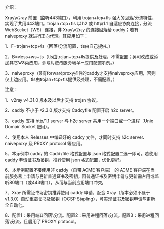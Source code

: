介绍：

Xray\v2ray 前置（监听443端口），利用 trojan+tcp+tls 强大的回落/分流特性，实现了共用443端口。trojan+tcp+tls 以 h2 或 http/1.1 自适应协商连接，分流 WebSocket（WS） 连接，非 Xray\v2ray 的连接回落给 caddy；若有 naiveproxy 就进行正向代理。其应用如下：

1、F=trojan+tcp+tls（回落/分流配置，tls由自己提供。）

2、B=vless+ws+tls（tls由trojan+tcp+tls提供及处理，不需配置；另可改成或添加其它WS类应用，参考对应的服务端单一应用配置示例。）

3、naiveproxy（带有forwardproxy插件的caddy才支持naiveproxy应用，否则仅上边应用。tls由trojan+tcp+tls提供及处理，不需配置。）

注意：

1、v2ray v4.31.0 版本及以后才支持 trojan 协议。

2、caddy 不小于 v2.3.0 版才支持 Caddyfile 配置开启 h2c server。

3、caddy 支持 http/1.1 server 与 h2c server 共用一个端口或一个进程（Unix Domain Socket 应用）。

4、使用本人 Releases 中编译好的 caddy 文件，才同时支持 h2c server、naiveproxy 及 PROXY protocol 等应用。

5、本示例中 caddy 的 Caddyfile 格式配置与 json 格式配置二选一即可。若使用 caddy 申请证书及密钥，推荐使用 json 格式配置，优化更好。

6、本示例配置不要使用非 caddy（自带 ACME 客户端） 的 ACME 客户端在当前服务器上申请与更新普通证书及密钥，因普通证书及密钥申请与更新需占用或监听80端口（或443端口），从而与当前应用端口冲突。

7、Xray 所需证书及密钥推荐使用 caddy 申请，配合 Xray（版本必须不低于v1.3.0）自动重载证书及密钥（OCSP Stapling），可实现证书及密钥申请与更新全自动化。

8、配置1：采用端口回落\分流。配置2：采用进程回落\分流。配置3：采用进程回落\分流，且启用了 PROXY protocol。
